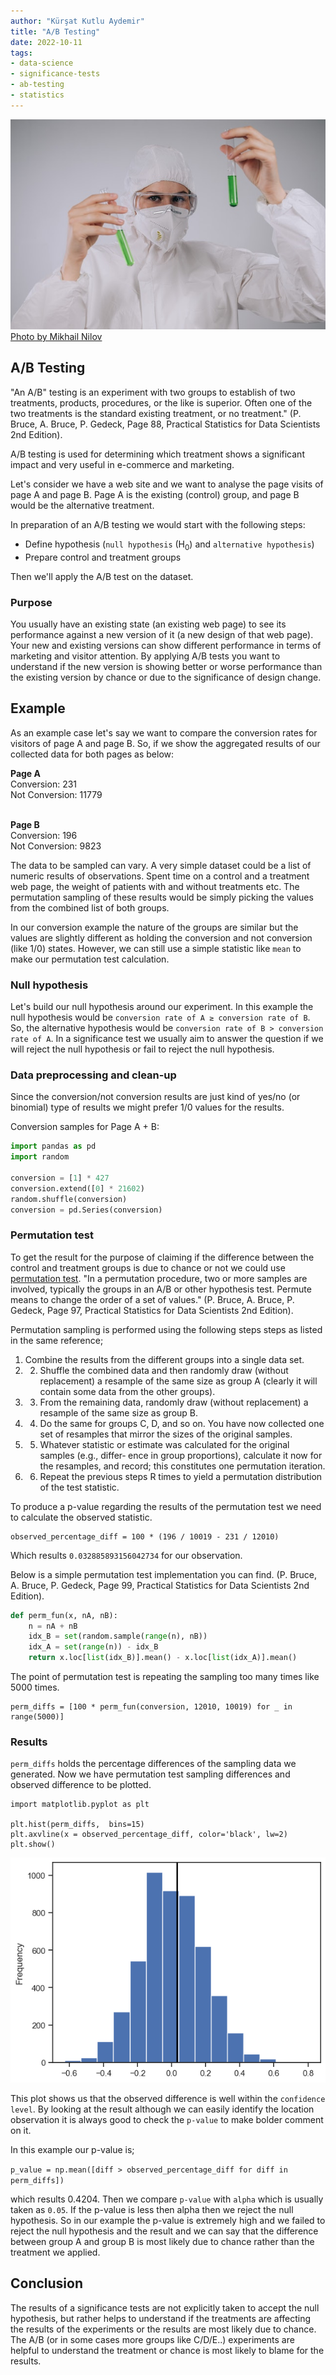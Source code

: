 ```yaml
---
author: "Kürşat Kutlu Aydemir"
title: "A/B Testing"
date: 2022-10-11
tags:
- data-science
- significance-tests
- ab-testing
- statistics
---
```


![Chemist in Complete PPE holding Test Tubes](ab-testing/pexels-mikhail-nilov-9243513.jpg)
[Photo by Mikhail Nilov](https://www.pexels.com/photo/chemist-in-complete-ppe-holding-test-tubes-9243513/)


## A/B Testing

"An A/B" testing is an experiment with two groups to establish of two treatments, products, procedures, or the like is superior. Often one of the two treatments is the standard existing treatment, or no treatment." (P. Bruce, A. Bruce, P. Gedeck, Page 88, Practical Statistics for Data Scientists 2nd Edition).

A/B testing is used for determining which treatment shows a significant impact and very useful in e-commerce and marketing.

Let's consider we have a web site and we want to analyse the page visits of page A and page B. Page A is the existing (control) group, and page B would be the alternative treatment.

In preparation of an A/B testing we would start with the following steps:

* Define hypothesis (`null hypothesis` (H<sub>0</sub>) and `alternative hypothesis`)
* Prepare control and treatment groups

Then we'll apply the A/B test on the dataset.

### Purpose

You usually have an existing state (an existing web page) to see its performance against a new version of it (a new design of that web page). Your new and existing versions can show different performance in terms of marketing and visitor attention. By applying A/B tests you want to understand if the new version is showing better or worse performance than the existing version by chance or due to the significance of design change.

## Example

As an example case let's say we want to compare the conversion rates for visitors of page A and page B. So, if we show the aggregated results of our collected data for both pages as below:

**Page A**<br>
Conversion: 231<br>
Not Conversion: 11779<br><br>

**Page B**<br>
Conversion: 196<br>
Not Conversion: 9823<br>

The data to be sampled can vary. A very simple dataset could be a list of numeric results of  observations. Spent time on a control and a treatment web page, the weight of patients with and without treatments etc. The permutation sampling of these results would be simply picking the values from the combined list of both groups.

In our conversion example the nature of the groups are similar but the values are slightly different as holding the conversion and not conversion (like 1/0) states. However, we can still use a simple statistic like `mean` to make our permutation test calculation.

### Null hypothesis

Let's build our null hypothesis around our experiment. In this example the null hypothesis would be `conversion rate of A ≥ conversion rate of B`. So, the alternative hypothesis would be `conversion rate of B > conversion rate of A`.
In a significance test we usually aim to answer the question if we will reject the null hypothesis or fail to reject the null hypothesis.


### Data preprocessing and clean-up

Since the conversion/not conversion results are just kind of yes/no (or binomial) type of results we might prefer 1/0 values for the results.

Conversion samples for Page A + B:

```Python
import pandas as pd
import random

conversion = [1] * 427
conversion.extend([0] * 21602)
random.shuffle(conversion)
conversion = pd.Series(conversion)
```

### Permutation test

To get the result for the purpose of claiming if the difference between the control and treatment groups is due to chance or not we could use [permutation test](https://en.wikipedia.org/wiki/Permutation_test). "In a permutation procedure, two or more samples are involved, typically the groups in an A/B or other hypothesis test. Permute means to change the order of a set of values." (P. Bruce, A. Bruce, P. Gedeck, Page 97, Practical Statistics for Data Scientists 2nd Edition).

Permutation sampling is performed using the following steps steps as listed in the same reference;

1. Combine the results from the different groups into a single data set.
2. 2. Shuffle the combined data and then randomly draw (without replacement) a resample of the same size as group A (clearly it will contain some data from the other groups).
3. 3. From the remaining data, randomly draw (without replacement) a resample of the same size as group B.
4. 4. Do the same for groups C, D, and so on. You have now collected one set of resamples that mirror the sizes of the original samples.
5. 5. Whatever statistic or estimate was calculated for the original samples (e.g., differ‐ ence in group proportions), calculate it now for the resamples, and record; this constitutes one permutation iteration.
6. 6. Repeat the previous steps R times to yield a permutation distribution of the test statistic.

To produce a p-value regarding the results of the permutation test we need to calculate the observed statistic.

```
observed_percentage_diff = 100 * (196 / 10019 - 231 / 12010)
```
Which results `0.032885893156042734` for our observation.

Below is a simple permutation test implementation you can find. (P. Bruce, A. Bruce, P. Gedeck, Page 99, Practical Statistics for Data Scientists 2nd Edition).

```Python
def perm_fun(x, nA, nB):
    n = nA + nB
    idx_B = set(random.sample(range(n), nB))
    idx_A = set(range(n)) - idx_B
    return x.loc[list(idx_B)].mean() - x.loc[list(idx_A)].mean()
```

The point of permutation test is repeating the sampling too many times like 5000 times.

```
perm_diffs = [100 * perm_fun(conversion, 12010, 10019) for _ in range(5000)]
```

### Results

`perm_diffs` holds the percentage differences of the sampling data we generated. Now we have permutation test sampling differences and observed difference to be plotted.

```
import matplotlib.pyplot as plt

plt.hist(perm_diffs,  bins=15)
plt.axvline(x = observed_percentage_diff, color='black', lw=2)
plt.show()
```

![Permutation test histogram](ab-testing/hist.png)

This plot shows us that the observed difference is well within the `confidence level`. By looking at the result although we can easily identify the location observation it is always good to check the `p-value` to make bolder comment on it.

In this example our p-value is;

`p_value = np.mean([diff > observed_percentage_diff for diff in perm_diffs])`

which results 0.4204. Then we compare `p-value` with `alpha` which is usually taken as `0.05`. If the p-value is less then alpha then we reject the null hypothesis. So in our example the p-value is extremely high and we failed to reject the null hypothesis and the result and we can say that the difference between group A and group B is most likely due to chance rather than the treatment we applied.

## Conclusion

The results of a significance tests are not explicitly taken to accept the null hypothesis, but rather helps to understand if the treatments are affecting the results of the experiments or the results are most likely due to chance. The A/B (or in some cases more groups like C/D/E..) experiments are helpful to understand the treatment or chance is most likely to blame for the results.
